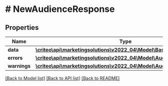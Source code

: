 # # NewAudienceResponse

## Properties

Name | Type | Description | Notes
------------ | ------------- | ------------- | -------------
**data** | [**\criteo\api\marketingsolutions\v2022_04\Model\BasicAudienceDefinition**](BasicAudienceDefinition.md) |  |
**errors** | [**\criteo\api\marketingsolutions\v2022_04\Model\AudienceError[]**](AudienceError.md) |  |
**warnings** | [**\criteo\api\marketingsolutions\v2022_04\Model\AudienceWarning[]**](AudienceWarning.md) |  |

[[Back to Model list]](../../README.md#models) [[Back to API list]](../../README.md#endpoints) [[Back to README]](../../README.md)

